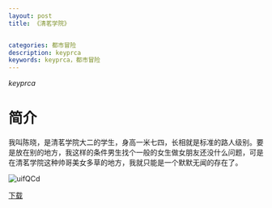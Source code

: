 ```yaml
---
layout: post
title: 《清茗学院》


categories: 都市冒险
description: keyprca
keywords: keyprca，都市冒险
---
```


*keyprca*

# 简介

我叫陈晓，是清茗学院大二的学生，身高一米七四，长相就是标准的路人级别。要是放在别的地方，我这样的条件男生找个一般的女生做女朋友还没什么问题，可是在清茗学院这种帅哥美女多草的地方，我就只能是一个默默无闻的存在了。

![uifQCd](https://cdn.jsdelivr.net/gh/YYbooks0/yybooks0img@master/bookscover2/uifQCd.1x02dhcwivhc.jpg)

[下载](https://public.by.files.1drv.com/y4m6r6om3Qm6e790__pbZsa6jTqKoLrcLAq0U1hL9Ke4OeR_fz5w3Rq4i6Z6GjM20gdmDvd1DNAgmmjZINLoobfKt-Hbc1aKgyIiA7usPDjkgjOMedo6mNye7SaP4unavst4KONuVPgWQEmmFcVjkmevLFnn7rNl6EyBcb80JC9wBlPACCRhchdzxEFM4j939Fr3Oj9QUWEVnqjWDubcm9PZDY8GcrI_1gttJ80qsMU31S7gSjZ1nchcHEyCm1s7kjI)

